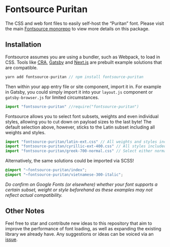 # Fontsource Puritan

The CSS and web font files to easily self-host the “Puritan” font. Please visit the main [Fontsource monorepo](https://github.com/DecliningLotus/fontsource) to view more details on this package.

## Installation

Fontsource assumes you are using a bundler, such as Webpack, to load in CSS. Tools like [CRA](https://create-react-app.dev/), [Gatsby](https://www.gatsbyjs.org/) and [Next.js](https://nextjs.org/) are prebuilt example solutions that are compatible.

```javascript
yarn add fontsource-puritan // npm install fontsource-puritan
```

Then within your app entry file or site component, import it in. For example in Gatsby, you could simply import it into your `layout.js` component or `gatsby-browser.js` for limited circumstances.

```javascript
import "fontsource-puritan" //require("fontsource-puritan")
```

Fontsource allows you to select font subsets, weights and even individual styles, allowing you to cut down on payload sizes to the last byte! The default selection above, however, sticks to the Latin subset including all weights and styles.

```javascript
import "fontsource-puritan/latin-ext.css" // All weights and styles included.
import "fontsource-puritan/cyrillic-ext-400.css" // All styles included.
import "fontsource-puritan/greek-700-normal.css" // Select either normal or italic.
```

Alternatively, the same solutions could be imported via SCSS!

```scss
@import "~fontsource-puritan/index";
@import "~fontsource-puritan/vietnamese-300-italic";
```

_Do confirm on Google Fonts (or elsewhere) whether your font supports a certain subset, weight or style beforehand as these examples may not reflect actual compatibility._

## Other Notes

Feel free to star and contribute new ideas to this repository that aim to improve the performance of font loading, as well as expanding the existing library we already have. Any suggestions or ideas can be voiced via an [issue](https://github.com/DecliningLotus/fontsource/issues).
